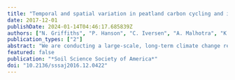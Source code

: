 ```yaml
---
title: "Temporal and spatial variation in peatland carbon cycling and implications for interpreting responses of an ecosystem-scale warming experiment"
date: 2017-12-01
publishDate: 2024-01-14T04:46:17.685839Z
authors: ["N. Griffiths", "P. Hanson", "C. Iversen", "A. Malhotra", "K. McFarlane", "R. Norby", "D. Ricciuto", "K. Sargsyan", "S. Sebestyen", "X. Shi", "A. Walker", "E. Ward", "J. Warren", "D. Weston"]
publication_types: ["2"]
abstract: "We are conducting a large-scale, long-term climate change response experiment in an ombrotrophic peat bog in Minnesota to evaluate the effects of warming and elevated CO2 on ecosystem processes using empirical and modeling approaches. To better frame future assessments of peatland responses to climate change, we characterized and compared spatial vs. temporal variation in measured C cycle processes and their environmental drivers. We also conducted a sensitivity analysis of a peatland C model to identify how variation in ecosystem parameters contributes to model prediction uncertainty. High spatial variability in C cycle processes resulted in the inability to determine if the bog was a C source or sink, as the 95% confidence interval ranged from a source of 50 g C m^–2 yr^–1 to a sink of 67 g C m^–2 yr^–1. Model sensitivity analysis also identified that spatial variation in tree and shrub photosynthesis, allocation characteristics, and maintenance respiration all contributed to large variations in the pretreatment estimates of net C balance. Variation in ecosystem processes can be more thoroughly characterized if more measurements are collected for parameters that are highly variable over space and time, and especially if those measurements encompass environmental gradients that may be driving the spatial and temporal variation (e.g., hummock vs. hollow microtopographies, and wet vs. dry years). Together, the coupled modeling and empirical approaches indicate that variability in C cycle processes and their drivers must be taken into account when interpreting the significance of experimental warming and elevated CO2 treatments."
featured: false
publication: "*Soil Science Society of America*"
doi: "10.2136/sssaj2016.12.0422"
---
```


